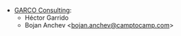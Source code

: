 - [GARCO Consulting](https://www.garcoconsulting.es):
  - Héctor Garrido
  - Bojan Anchev \<<bojan.anchev@camptocamp.com>\>
